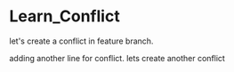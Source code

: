 # Learn_Conflict

let's create a conflict in feature branch. 

adding another line for conflict.
lets create another conflict